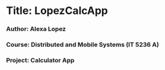 # Title: LopezCalcApp
### Author: Alexa Lopez
### Course: Distributed and Mobile Systems (IT 5236 A)
### Project: Calculator App
